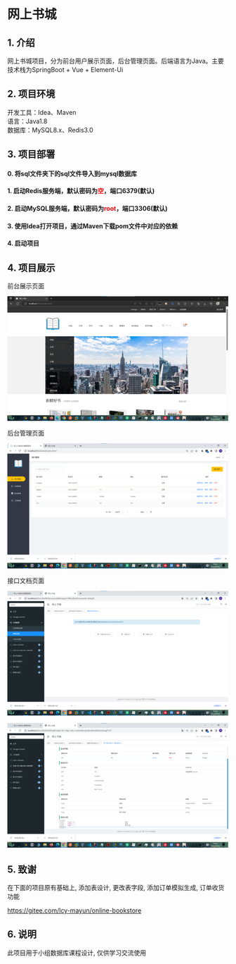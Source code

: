 # 网上书城
 
## 1. 介绍
网上书城项目，分为前台用户展示页面，后台管理页面。后端语言为Java。主要技术栈为SpringBoot + Vue + Element-Ui

## 2. 项目环境
开发工具：Idea、Maven <br/>
语言：Java1.8 <br/>
数据库：MySQL8.x、Redis3.0 <br/>

## 3. 项目部署
#### 0. 将sql文件夹下的sql文件导入到mysql数据库
#### 1. 启动Redis服务端，默认密码为<span style="color: red;">空</span>，端口6379(默认)
#### 2. 启动MySQL服务端，默认密码为<span style="color: red;">root</span>，端口3306(默认)
#### 3. 使用Idea打开项目，通过Maven下载pom文件中对应的依赖
#### 4. 启动项目

## 4. 项目展示
前台展示页面

![](.README_images/793259cc.png)

后台管理页面

![](.README_images/11cba74f.png)

接口文档页面

![](.README_images/accadd4b.png)

![](.README_images/5d79441f.png)

## 5. 致谢
在下面的项目原有基础上, 添加表设计, 更改表字段, 添加订单模拟生成, 订单收货功能

https://gitee.com/lcy-mayun/online-bookstore

## 6. 说明
此项目用于小组数据库课程设计, 仅供学习交流使用
